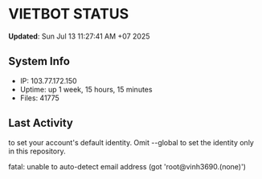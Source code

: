 # VIETBOT STATUS
**Updated**: Sun Jul 13 11:27:41 AM +07 2025

## System Info
- IP: 103.77.172.150
- Uptime: up 1 week, 15 hours, 15 minutes
- Files: 41775

## Last Activity

to set your account's default identity.
Omit --global to set the identity only in this repository.

fatal: unable to auto-detect email address (got 'root@vinh3690.(none)')
